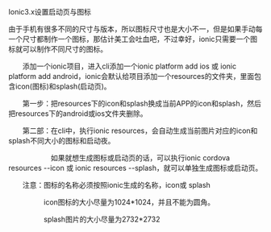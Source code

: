  Ionic3.x设置启动页与图标

由于手机有很多不同的尺寸与版本，所以图标尺寸也是大小不一，但是如果手动每一个尺寸都制作一个图标，那估计美工会吐血吧，不过幸好，ionic只需要一个图标就可以制作不同尺寸的图标。

　　添加一个ionic项目，进入cli添加一个ionic platform add ios 或 ionic platform add android，ionic会默认给项目添加一个resources的文件夹，里面包含icon(图标)和splash(启动页)。

　　第一步：把resources下的icon和splash换成当前APP的icon和splash，然后把resources下的android或ios文件夹删除。

　　第二部：在cli中，执行ionic resources，会自动生成当前图片对应的icon和splash不同大小的图标和启动夜。

　　　　　　如果就想生成图标或启动页的话，可以执行ionic cordova resources  --icon  或 ionic resources --splash，就可以单独生成图标或启动页。

　　注意：图标的名称必须按照ionic生成的名称，icon或 splash

　　　　　icon图标的大小尽量为1024*1024，并且不能为圆角。

　　　　　splash图片的大小尽量为2732*2732 

